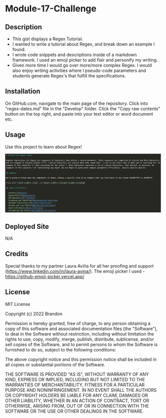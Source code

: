 # Module-17-Challenge

## Description

- This gist displays a Regex Tutorial.
- I wanted to write a tutorial about Regex, and break down an example I found.
- I wrote code snippets and descriptions inside of a markdown framework. I used an emoji picker to add flair and personify my writing. 
- Given more time I would go over more/more complex Regex. I would also enjoy writing activities where I pseudo-code parameters and students generate Regex's that fulfill the specifications. 

## Installation

On GitHub.com, navigate to the main page of the repository. Click into "regex-dates.md" file in the "Develop" folder. Click the "Copy raw contents" button on the top right, and paste into your text editor or word document etc. 

## Usage

Use this project to learn about Regex!

![image](/assets/Screenshot%202023-03-09%20010253.jpg)

## Deployed Site

N/A

## Credits

Special thanks to my partner Laura Aviña for all her proofing and support (https://www.linkedin.com/in/laura-avina/). The emoji picker I used - https://github-emoji-picker.vercel.app/ 

## License

MIT License

Copyright (c) 2022 Brandon

Permission is hereby granted, free of charge, to any person obtaining a copy
of this software and associated documentation files (the "Software"), to deal
in the Software without restriction, including without limitation the rights
to use, copy, modify, merge, publish, distribute, sublicense, and/or sell
copies of the Software, and to permit persons to whom the Software is
furnished to do so, subject to the following conditions:

The above copyright notice and this permission notice shall be included in all
copies or substantial portions of the Software.

THE SOFTWARE IS PROVIDED "AS IS", WITHOUT WARRANTY OF ANY KIND, EXPRESS OR
IMPLIED, INCLUDING BUT NOT LIMITED TO THE WARRANTIES OF MERCHANTABILITY,
FITNESS FOR A PARTICULAR PURPOSE AND NONINFRINGEMENT. IN NO EVENT SHALL THE
AUTHORS OR COPYRIGHT HOLDERS BE LIABLE FOR ANY CLAIM, DAMAGES OR OTHER
LIABILITY, WHETHER IN AN ACTION OF CONTRACT, TORT OR OTHERWISE, ARISING FROM,
OUT OF OR IN CONNECTION WITH THE SOFTWARE OR THE USE OR OTHER DEALINGS IN THE
SOFTWARE.